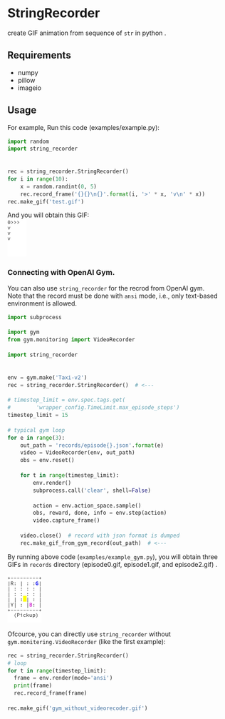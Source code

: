 # StringRecorder
create GIF animation from sequence of `str` in python .


## Requirements
- numpy
- pillow
- imageio


## Usage

For example, Run this code (examples/example.py):
```python
import random
import string_recorder


rec = string_recorder.StringRecorder()
for i in range(10):
    x = random.randint(0, 5)
    rec.record_frame('{}{}\n{}'.format(i, '>' * x, 'v\n' * x))
rec.make_gif('test.gif')
```

And you will obtain this GIF:  
![test](examples/test.gif)


### Connecting with OpenAI Gym.

You can also use `string_recorder` for the recrod from OpenAI gym.  
Note that the record must be done with `ansi` mode, i.e., 
only text-based environment is allowed.

```python
import subprocess

import gym
from gym.monitoring import VideoRecorder

import string_recorder


env = gym.make('Taxi-v2')
rec = string_recorder.StringRecorder()  # <---

# timestep_limit = env.spec.tags.get(
#        'wrapper_config.TimeLimit.max_episode_steps')
timestep_limit = 15

# typical gym loop
for e in range(3):
    out_path = 'records/episode{}.json'.format(e)
    video = VideoRecorder(env, out_path)
    obs = env.reset()

    for t in range(timestep_limit):
        env.render()
        subprocess.call('clear', shell=False)

        action = env.action_space.sample()
        obs, reward, done, info = env.step(action)
        video.capture_frame()

    video.close()  # record with json format is dumped
    rec.make_gif_from_gym_record(out_path)  # <---
```

By running above code (`examples/example_gym.py`), 
you will obtain three GIFs in `records` directory
(episode0.gif, episode1.gif, and episode2.gif) .  

![episode0](examples/records/episode0.gif)


Ofcource, you can directly use `string_recorder` without
`gym.monitering.VideoRecorder` (like the first example):
```python
rec = string_recorder.StringRecorder()
# loop
for t in range(timestep_limit):
  frame = env.render(mode='ansi')
  print(frame)
  rec.record_frame(frame)

rec.make_gif('gym_without_videorecoder.gif')
```
